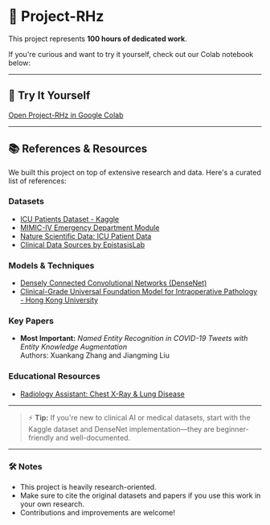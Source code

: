 # 🚀 Project-RHz

This project represents **100 hours of dedicated work**.  

If you're curious and want to try it yourself, check out our Colab notebook below:

---

## 🔗 Try It Yourself

[Open Project-RHz in Google Colab](https://colab.research.google.com/drive/1IPFMOY62bbRqMJniqVoW2sw-wo58Zf33?usp=sharing)

---

## 📚 References & Resources

We built this project on top of extensive research and data. Here's a curated list of references:

### Datasets
- [ICU Patients Dataset - Kaggle](https://www.kaggle.com/datasets/ukveteran/icu-patients/data)  
- [MIMIC-IV Emergency Department Module](https://mimic.mit.edu/docs/iv/modules/ed/)  
- [Nature Scientific Data: ICU Patient Data](https://www.nature.com/articles/sdata201635)  
- [Clinical Data Sources by EpistasisLab](https://github.com/EpistasisLab/ClinicalDataSources/blob/master/README.md)  

### Models & Techniques
- [Densely Connected Convolutional Networks (DenseNet)](https://github.com/liuzhuang13/DenseNet)  
- [Clinical-Grade Universal Foundation Model for Intraoperative Pathology - Hong Kong University](#)  

### Key Papers
- **Most Important:** *Named Entity Recognition in COVID-19 Tweets with Entity Knowledge Augmentation*  
  Authors: Xuankang Zhang and Jiangming Liu  

### Educational Resources
- [Radiology Assistant: Chest X-Ray & Lung Disease](https://radiologyassistant.nl/chest/chest-x-ray/lung-disease)  

---

> ⚡ **Tip:** If you're new to clinical AI or medical datasets, start with the Kaggle dataset and DenseNet implementation—they are beginner-friendly and well-documented.

---

### 🛠 Notes

- This project is heavily research-oriented.  
- Make sure to cite the original datasets and papers if you use this work in your own research.  
- Contributions and improvements are welcome!

